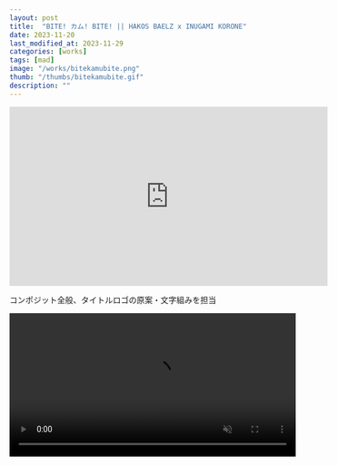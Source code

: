 ```yaml
---
layout: post
title:  "BITE! カム! BITE! || HAKOS BAELZ x INUGAMI KORONE"
date: 2023-11-20
last_modified_at: 2023-11-29
categories: [works]
tags: [mad]
image: "/works/bitekamubite.png"
thumb: "/thumbs/bitekamubite.gif"
description: ""
---
```


<iframe width="560" height="315" src="https://www.youtube.com/embed/LYnhN_49tpE" title="YouTube video player" frameborder="0" allow="accelerometer; autoplay; clipboard-write; encrypted-media; gyroscope; picture-in-picture; web-share" allowfullscreen></iframe>

コンポジット全般、タイトルロゴの原案・文字組みを担当

<video controls width="100%" autoplay loop muted="true" src="/works/bitekamubite.mp4" type="video/mp4" >
 Sorry, your browser doesn't support embedded videos.
</video>
